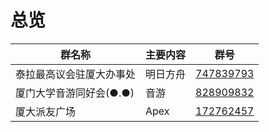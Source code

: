 # 总览

|   群名称   |   主要内容   |   群号   |
| ---- | ---- | ---- |
|   泰拉最高议会驻厦大办事处   | 明日方舟 | [747839793](https://qm.qq.com/cgi-bin/qm/qr?_wv=1027&k=Dl1LMRPgRbL3Y24ZZesKOAspxq--1Rdl) |
|   厦门大学音游同好会(●.●)   |   音游   |   [828909832](http://qm.qq.com/cgi-bin/qm/qr?_wv=1027&k=kL0qqPFU6vSI72gkt_tSf87u4wm0CsSz)   |
|   厦大派友广场   |   Apex   |   [172762457](http://qm.qq.com/cgi-bin/qm/qr?_wv=1027&k=ea6OMINbvxKYfGlljCpm1iPq5-hnAGxG)   |

